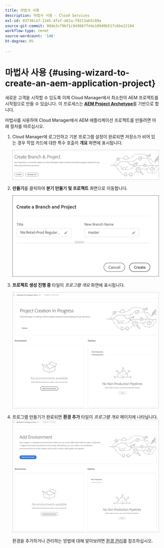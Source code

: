 ```yaml
---
title: 마법사 사용
description: 마법사 사용 - Cloud Services
exl-id: 03736ca7-1345-4faf-a61a-f9213ab5c89a
source-git-commit: 90de3cf9bf1c949667f4de109d0b517c6be22184
workflow-type: tm+mt
source-wordcount: '146'
ht-degree: 0%

---
```


# 마법사 사용 {#using-wizard-to-create-an-aem-application-project}

새로운 고객을 시작할 수 있도록 이제 Cloud Manager에서 최소한의 AEM 프로젝트를 시작점으로 만들 수 있습니다. 이 프로세스는 [**AEM Project Archetype**](https://github.com/Adobe-Marketing-Cloud/aem-project-archetype)를 기반으로 합니다.


마법사를 사용하여 Cloud Manager에서 AEM 애플리케이션 프로젝트를 만들려면 아래 절차를 따르십시오.

1. Cloud Manager에 로그인하고 기본 프로그램 설정이 완료되면 저장소가 비어 있는 경우 작업 카드에 대한 특수 호출이 **개요** 화면에 표시됩니다.

   ![](assets/create-wizard1.png)

1. **만들기**&#x200B;를 클릭하여 **분기 만들기 및 프로젝트** 화면으로 이동합니다.

   ![](assets/create-wizard2.png)

1. **프로젝트 생성 진행 중** 타일이 *프로그램 개요* 화면에 표시됩니다.

   ![](assets/create-wizard3.png)

1. 프로그램 만들기가 완료되면 **환경 추가** 타일이 *프로그램 개요* 페이지에 나타납니다.
   ![](assets/create-wizard4.png)

   환경을 추가하거나 관리하는 방법에 대해 알아보려면 [환경 관리](/help/implementing/cloud-manager/manage-environments.md)를 참조하십시오.
